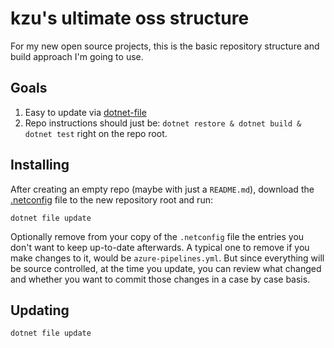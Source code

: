 kzu's ultimate oss structure
===

For my new open source projects, this is the basic repository structure and build approach I'm going to use. 

## Goals

1. Easy to update via [dotnet-file](https://github.com/kzu/dotnet-file)
2. Repo instructions should just be: `dotnet restore & dotnet build & dotnet test` right on the repo root.

## Installing

After creating an empty repo (maybe with just a `README.md`), download the [.netconfig](.netconfig) file to the new repository root and run:

```
dotnet file update
```
 
Optionally remove from your copy of the `.netconfig` file the entries you don't want to keep up-to-date 
afterwards. A typical one to remove if you make changes to it, would be `azure-pipelines.yml`. But since 
everything will be source controlled, at the time you update, you can review what changed and whether 
you want to commit those changes in a case by case basis.

## Updating

```
dotnet file update
```
